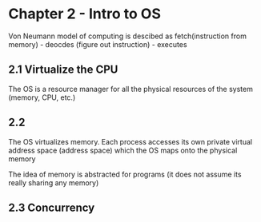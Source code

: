 # Chapter 2 - Intro to OS

Von Neumann model of computing is descibed as fetch(instruction from memory) - deocdes (figure out instruction) - executes

## 2.1 Virtualize the CPU

The OS is a resource manager for all the physical resources of the system (memory, CPU, etc.)

## 2.2 

The OS virtualizes memory. Each process accesses its own private virtual address space (address space) which the OS maps onto the physical memory

The idea of memory is abstracted for programs (it does not assume its really sharing any memory)

## 2.3 Concurrency


